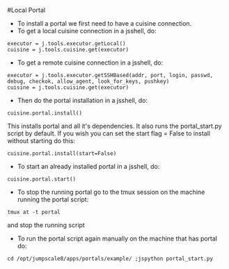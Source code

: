 #Local Portal
* To install a portal we first need to have a cuisine connection. 
* To get a local cuisine connection in a jsshell, do:
```
executor = j.tools.executor.getLocal()
cuisine = j.tools.cuisine.get(executor)
 ```
* To get a remote cuisine connection in a jsshell, do:
```
executor = j.tools.executor.getSSHBased(addr, port, login, passwd, debug, checkok, allow_agent, look_for_keys, pushkey)
cuisine = j.tools.cuisine.get(executor)
```
* Then do the portal installation in a jsshell, do:
```
cuisine.portal.install()
```

This installs portal and all it's dependencies.
It also runs the portal_start.py script by default. If you wish you can set the start flag = False to install without starting do this:
```
cuisine.portal.install(start=False)
```
* To start an already installed portal in a jsshell, do:
```
cuisine.portal.start() 
```

* To stop the running portal go to the tmux session on the machine running the portal script:
```
tmux at -t portal
```
and stop the running script


* To run the portal script again manually on the machine that has portal do:
```
cd /opt/jumpscale8/apps/portals/example/ ;jspython portal_start.py
```